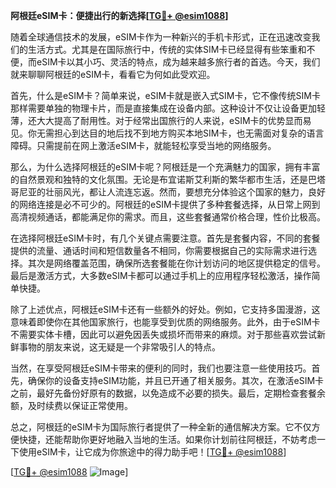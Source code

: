 **阿根廷eSIM卡：便捷出行的新选择[[TG💪+ @esim1088](https://t.me/s/esim1088)]**

随着全球通信技术的发展，eSIM卡作为一种新兴的手机卡形式，正在迅速改变我们的生活方式。尤其是在国际旅行中，传统的实体SIM卡已经显得有些笨重和不便，而eSIM卡以其小巧、灵活的特点，成为越来越多旅行者的首选。今天，我们就来聊聊阿根廷的eSIM卡，看看它为何如此受欢迎。

首先，什么是eSIM卡？简单来说，eSIM卡就是嵌入式SIM卡，它不像传统SIM卡那样需要单独的物理卡片，而是直接集成在设备内部。这种设计不仅让设备更加轻薄，还大大提高了耐用性。对于经常出国旅行的人来说，eSIM卡的优势显而易见。你无需担心到达目的地后找不到地方购买本地SIM卡，也无需面对复杂的语言障碍。只需提前在网上激活eSIM卡，就能轻松享受当地的网络服务。

那么，为什么选择阿根廷的eSIM卡呢？阿根廷是一个充满魅力的国家，拥有丰富的自然景观和独特的文化氛围。无论是布宜诺斯艾利斯的繁华都市生活，还是巴塔哥尼亚的壮丽风光，都让人流连忘返。然而，要想充分体验这个国家的魅力，良好的网络连接是必不可少的。阿根廷的eSIM卡提供了多种套餐选择，从日常上网到高清视频通话，都能满足你的需求。而且，这些套餐通常价格合理，性价比极高。

在选择阿根廷eSIM卡时，有几个关键点需要注意。首先是套餐内容，不同的套餐提供的流量、通话时间和短信数量各不相同，你需要根据自己的实际需求进行选择。其次是网络覆盖范围，确保所选套餐能在你计划访问的地区提供稳定的信号。最后是激活方式，大多数eSIM卡都可以通过手机上的应用程序轻松激活，操作简单快捷。

除了上述优点，阿根廷eSIM卡还有一些额外的好处。例如，它支持多国漫游，这意味着即使你在其他国家旅行，也能享受到优质的网络服务。此外，由于eSIM卡不需要实体卡槽，因此可以避免因丢失或损坏而带来的麻烦。对于那些喜欢尝试新鲜事物的朋友来说，这无疑是一个非常吸引人的特点。

当然，在享受阿根廷eSIM卡带来的便利的同时，我们也要注意一些使用技巧。首先，确保你的设备支持eSIM功能，并且已开通了相关服务。其次，在激活eSIM卡之前，最好先备份好原有的数据，以免造成不必要的损失。最后，定期检查套餐余额，及时续费以保证正常使用。

总之，阿根廷的eSIM卡为国际旅行者提供了一种全新的通信解决方案。它不仅方便快捷，还能帮助你更好地融入当地的生活。如果你计划前往阿根廷，不妨考虑一下使用eSIM卡，让它成为你旅途中的得力助手吧！[[TG💪+ @esim1088](https://t.me/s/esim1088)]

[[TG💪+ @esim1088](https://t.me/s/esim1088) ![Image](https://i.postimg.cc/4NQfJmqS/Snipaste-2025-05-13-00-14-12.png)]